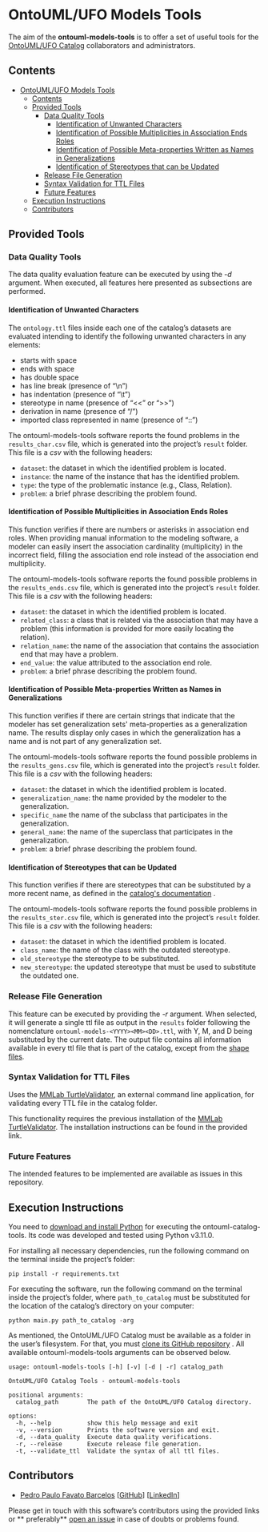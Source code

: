 # OntoUML/UFO Models Tools

The aim of the **ontouml-models-tools** is to offer a set of useful tools for
the [OntoUML/UFO Catalog](https://github.com/unibz-core/ontouml-models) collaborators and administrators.

## Contents

- [OntoUML/UFO Models Tools](#ontoumlufo-models-tools)
    - [Contents](#contents)
    - [Provided Tools](#provided-tools)
        - [Data Quality Tools](#data-quality-tools)
            - [Identification of Unwanted Characters](#identification-of-unwanted-characters)
            - [Identification of Possible Multiplicities in Association Ends Roles](#identification-of-possible-multiplicities-in-association-ends-roles)
            - [Identification of Possible Meta-properties Written as Names in Generalizations](#identification-of-possible-meta-properties-written-as-names-in-generalizations)
            - [Identification of Stereotypes that can be Updated](#identification-of-stereotypes-that-can-be-updated)
        - [Release File Generation](#release-file-generation)
        - [Syntax Validation for TTL Files](#syntax-validation-for-ttl-files)
        - [Future Features](#future-features)
    - [Execution Instructions](#execution-instructions)
    - [Contributors](#contributors)

## Provided Tools

### Data Quality Tools

The data quality evaluation feature can be executed by using the *-d* argument. When executed, all features here
presented as subsections are performed.

#### Identification of Unwanted Characters

The `ontology.ttl` files inside each one of the catalog’s datasets are evaluated intending to identify the following
unwanted characters in any elements:

- starts with space
- ends with space
- has double space
- has line break (presence of “\n”)
- has indentation (presence of “\t”)
- stereotype in name (presence of “\<\<” or “\>\>”)
- derivation in name (presence of “/”)
- imported class represented in name (presence of “::”)

The ontouml-models-tools software reports the found problems in the `results_char.csv` file, which is generated into the
project’s `result` folder. This file is a *csv* with the following headers:

- `dataset`: the dataset in which the identified problem is located.
- `instance`: the name of the instance that has the identified problem.
- `type`: the type of the problematic instance (e.g., Class, Relation).
- `problem`: a brief phrase describing the problem found.

#### Identification of Possible Multiplicities in Association Ends Roles

This function verifies if there are numbers or asterisks in association end roles. When providing manual information to
the modeling software, a modeler can easily insert the association cardinality (multiplicity) in the incorrect field,
filling the association end role instead of the association end multiplicity.

The ontouml-models-tools software reports the found possible problems in the `results_ends.csv` file, which is generated
into the project’s `result` folder. This file is a *csv* with the following headers:

- `dataset`: the dataset in which the identified problem is located.
- `related_class`: a class that is related via the association that may have a problem (this information is provided for
  more easily locating the relation).
- `relation_name`: the name of the association that contains the association end that may have a problem.
- `end_value`: the value attributed to the association end role.
- `problem`: a brief phrase describing the problem found.

#### Identification of Possible Meta-properties Written as Names in Generalizations

This function verifies if there are certain strings that indicate that the modeler has set generalization sets'
meta-properties as a generalization name. The results display only cases in which the generalization has a name and is
not part of any generalization set.

The ontouml-models-tools software reports the found possible problems in the `results_gens.csv` file, which is generated
into the project’s `result` folder. This file is a *csv* with the following headers:

- `dataset`: the dataset in which the identified problem is located.
- `generalization_name`: the name provided by the modeler to the generalization.
- `specific_name` the name of the subclass that participates in the generalization.
- `general_name`: the name of the superclass that participates in the generalization.
- `problem`: a brief phrase describing the problem found.

#### Identification of Stereotypes that can be Updated

This function verifies if there are stereotypes that can be substituted by a more recent name, as defined in
the [catalog's documentation](https://github.com/OntoUML/ontouml-models/wiki/Frequently-Asked-Questions#how-do-i-document-stereotypes-that-are-not-part-of-the-current-ontouml-profile)
.

The ontouml-models-tools software reports the found possible problems in the `results_ster.csv` file, which is generated
into the project’s `result` folder. This file is a *csv* with the following headers:

- `dataset`: the dataset in which the identified problem is located.
- `class_name`: the name of the class with the outdated stereotype.
- `old_stereotype` the stereotype to be substituted.
- `new_stereotype`: the updated stereotype that must be used to substitute the outdated one.

### Release File Generation

This feature can be executed by providing the *-r* argument. When selected, it will generate a single ttl file as output
in the `results` folder following the nomenclature `ontouml-models-<YYYY><MM><DD>.ttl`, with Y, M, and D being
substituted by the current date. The output file contains all information available in every ttl file that is part of
the catalog, except from the [shape files](https://github.com/OntoUML/ontouml-models/tree/master/shapes).

### Syntax Validation for TTL Files

Uses the [MMLab TurtleValidator](https://github.com/MMLab/TurtleValidator), an external command line application, for
validating every TTL file in the catalog folder.

This functionality requires the previous installation of
the [MMLab TurtleValidator](https://github.com/MMLab/TurtleValidator). The installation instructions can be found in the
provided link.

### Future Features

The intended features to be implemented are available as issues in this repository.

## Execution Instructions

You need to [download and install Python](https://www.python.org/downloads/) for executing the ontouml-catalog-tools.
Its code was developed and tested using Python v3.11.0.

For installing all necessary dependencies, run the following command on the terminal inside the project’s folder:

```text
pip install -r requirements.txt
```

For executing the software, run the following command on the terminal inside the project’s folder,
where `path_to_catalog` must be substituted for the location of the catalog’s directory on your computer:

```text
python main.py path_to_catalog -arg
```

As mentioned, the OntoUML/UFO Catalog must be available as a folder in the user’s filesystem. For that, you
must [clone its GitHub repository](https://docs.github.com/en/repositories/creating-and-managing-repositories/cloning-a-repository)
. All available ontouml-models-tools arguments can be observed below.

```text
usage: ontouml-models-tools [-h] [-v] [-d | -r] catalog_path

OntoUML/UFO Catalog Tools - ontouml-models-tools

positional arguments:
  catalog_path        The path of the OntoUML/UFO Catalog directory.

options:
  -h, --help          show this help message and exit
  -v, --version       Prints the software version and exit.
  -d, --data_quality  Execute data quality verifications.
  -r, --release       Execute release file generation.
  -t, --validate_ttl  Validate the syntax of all ttl files.
```

## Contributors

- [Pedro Paulo Favato Barcelos](https://orcid.org/0000-0003-2736-7817) [[GitHub](https://github.com/pedropaulofb)] [[LinkedIn](https://www.linkedin.com/in/pedropaulofavatobarcelos/)]

Please get in touch with this software’s contributors using the provided links or **
preferably** [open an issue](https://github.com/unibz-core/ontouml-models-tools/issues/) in case of doubts or problems
found.
